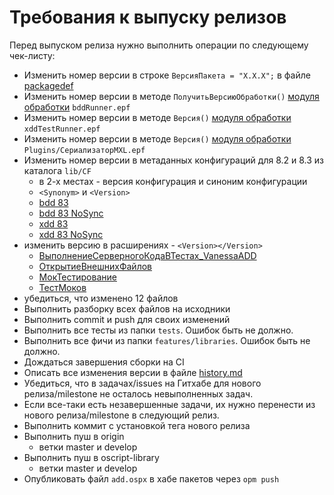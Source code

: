 # Требования к выпуску релизов

Перед выпуском релиза нужно выполнить операции по следующему чек-листу:

- Изменить номер версии в строке `ВерсияПакета = "Х.Х.Х";` в файле [packagedef](./packagedef)
- Изменить номер версии в методе `ПолучитьВерсиюОбработки()` [модуля обработки](./epf/bddRunner/bddRunner/Ext/ObjectModule.bsl) `bddRunner.epf`
- Изменить номер версии в методе `Версия()` [модуля обработки](./epf/xddTestRunner/xddTestRunner/Ext/ObjectModule.bsl) `xddTestRunner.epf`
- Изменить номер версии в методе `Версия()` [модуля обработки](./Plugins/СериализаторMXL/СериализаторMXL/Ext/ObjectModule.bsl) `Plugins/СериализаторMXL.epf`
- Изменить номер версии в метаданных конфигураций для 8.2 и 8.3 из каталога `lib/CF`
  * в 2-х местах - версия конфигурация и синоним конфигурации
  * `<Synonym>` и `<Version>`
  * [bdd 83](./lib/CF/83/Configuration.xml)
  * [bdd 83 NoSync](./lib/CF/83NoSync/Configuration.xml)
  * [xdd 83](./lib/CF/83xdd/Configuration.xml)
  * [xdd 83 NoSync](./lib/CF/83xddNoSync/Configuration.xml)
- изменить версию в расширениях - `<Version></Version>`
  - [ВыполнениеСерверногоКодаВТестах_VanessaADD](lib\cfe\ВыполнениеСерверногоКодаВТестах_VanessaADD\Configuration.xml)
  - [ОткрытиеВнешнихФайлов](lib\cfe\ОткрытиеВнешнихФайлов\Configuration.xml)
  - [МокТестирование](lib\cfe\МокТестирование\Configuration.xml)
  - [ТестМоков](lib\cfe\ТестМоков\Configuration.xml)
- убедиться, что изменено 12 файлов
- Выполнить разборку всех файлов на исходники
- Выполнить commit и push для своих изменений
- Выполнить все тесты из папки `tests`. Ошибок быть не должно.
- Выполнить все фичи из папки `features/libraries`. Ошибок быть не должно.
- Дождаться завершения сборки на CI
- Описать все изменения версии в файле [history.md](doc/history.md)
- Убедиться, что в задачах/issues на Гитхабе для нового релиза/milestone не осталось невыполненных задач.
- Если все-таки есть незавершенные задачи, их нужно перенести из нового релиза/milestone в следующий релиз.
- Выполнить коммит с установкой тега нового релиза
- Выполнить пуш в origin
  - ветки master и develop
- Выполнить пуш в oscript-library
  - ветки master и develop
- Опубликовать файл `add.ospx` в хабе пакетов через `opm push`
